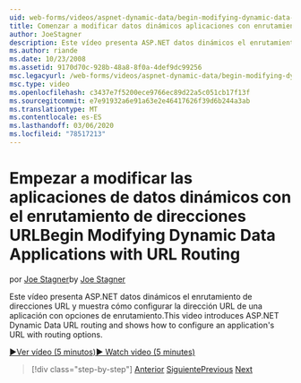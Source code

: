 ```yaml
---
uid: web-forms/videos/aspnet-dynamic-data/begin-modifying-dynamic-data-applications-with-url-routing
title: Comenzar a modificar datos dinámicos aplicaciones con enrutamiento de direcciones URL | Microsoft Docs
author: JoeStagner
description: Este vídeo presenta ASP.NET datos dinámicos el enrutamiento de direcciones URL y muestra cómo configurar la dirección URL de una aplicación con opciones de enrutamiento.
ms.author: riande
ms.date: 10/23/2008
ms.assetid: 9170d70c-928b-48a8-8f0a-4def9dc99256
msc.legacyurl: /web-forms/videos/aspnet-dynamic-data/begin-modifying-dynamic-data-applications-with-url-routing
msc.type: video
ms.openlocfilehash: c3437e7f5200ece9766ec89d22a5c051cb17f13f
ms.sourcegitcommit: e7e91932a6e91a63e2e46417626f39d6b244a3ab
ms.translationtype: MT
ms.contentlocale: es-ES
ms.lasthandoff: 03/06/2020
ms.locfileid: "78517213"
---
```

# <a name="begin-modifying-dynamic-data-applications-with-url-routing"></a><span data-ttu-id="7b368-103">Empezar a modificar las aplicaciones de datos dinámicos con el enrutamiento de direcciones URL</span><span class="sxs-lookup"><span data-stu-id="7b368-103">Begin Modifying Dynamic Data Applications with URL Routing</span></span>

<span data-ttu-id="7b368-104">por [Joe Stagner](https://github.com/JoeStagner)</span><span class="sxs-lookup"><span data-stu-id="7b368-104">by [Joe Stagner](https://github.com/JoeStagner)</span></span>

<span data-ttu-id="7b368-105">Este vídeo presenta ASP.NET datos dinámicos el enrutamiento de direcciones URL y muestra cómo configurar la dirección URL de una aplicación con opciones de enrutamiento.</span><span class="sxs-lookup"><span data-stu-id="7b368-105">This video introduces ASP.NET Dynamic Data URL routing and shows how to configure an application's URL with routing options.</span></span>

[<span data-ttu-id="7b368-106">&#9654;Ver vídeo (5 minutos)</span><span class="sxs-lookup"><span data-stu-id="7b368-106">&#9654; Watch video (5 minutes)</span></span>](https://channel9.msdn.com/Blogs/ASP-NET-Site-Videos/begin-modifying-dynamic-data-applications-with-url-routing)

> [!div class="step-by-step"]
> <span data-ttu-id="7b368-107">[Anterior](begin-editing-the-templates-in-aspnet-dynamic-data-applications.md)
> [Siguiente](enable-in-line-editing-in-aspnet-dynamic-data-applications.md)</span><span class="sxs-lookup"><span data-stu-id="7b368-107">[Previous](begin-editing-the-templates-in-aspnet-dynamic-data-applications.md)
[Next](enable-in-line-editing-in-aspnet-dynamic-data-applications.md)</span></span>
